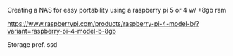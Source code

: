 Creating a NAS for easy portability using a raspberry pi 5 or 4 w/ +8gb ram


https://www.raspberrypi.com/products/raspberry-pi-4-model-b/?variant=raspberry-pi-4-model-b-8gb

Storage pref. ssd
